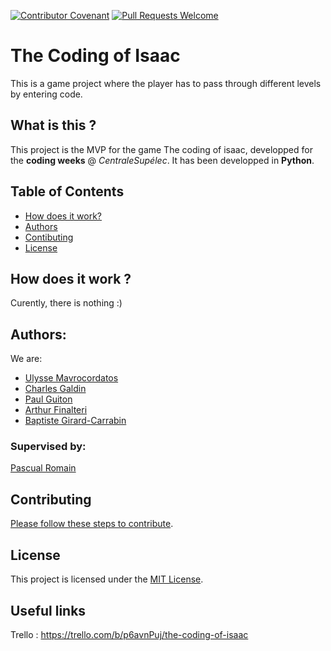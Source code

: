 [![Contributor Covenant](https://img.shields.io/badge/Contributor%20Covenant-v1.4%20adopted-ff69b4.svg)](code-of-conduct.md)
[![Pull Requests Welcome](https://img.shields.io/badge/PRs-welcome-brightgreen.svg?style=flat)](http://makeapullrequest.com)

# The Coding of Isaac

This is a game project where the player has to pass through different levels by entering code.

## What is this ?

This project is the MVP for the game The coding of isaac, developped for the __coding weeks__ @ *CentraleSupélec*.
It has been developped in **Python**.

## Table of Contents
* [How does it work?](#how-does-it-work?)
* [Authors](#authors)
* [Contibuting](#contibuting)
* [License](#license)

## How does it work ?

Curently, there is nothing :)

## Authors:

We are:

- [Ulysse Mavrocordatos]()
- [Charles Galdin](https://github.com/CharlesGaldin)
- [Paul Guiton](https://github.com/paul-guiton)
- [Arthur Finalteri]()
- [Baptiste Girard-Carrabin](https://github.com/Fricounet)


### Supervised by: 
[Pascual Romain](https://github.com/romainpascual)
    
## Contributing

[Please follow these steps to contribute](CONTRIBUTING.md).

## License
This project is licensed under the [MIT License](LICENSE.md).

## Useful links

Trello : https://trello.com/b/p6avnPuj/the-coding-of-isaac
